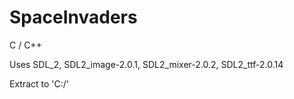 # SpaceInvaders
C / C++

Uses SDL_2, SDL2_image-2.0.1, SDL2_mixer-2.0.2, SDL2_ttf-2.0.14

Extract to 'C:/'
